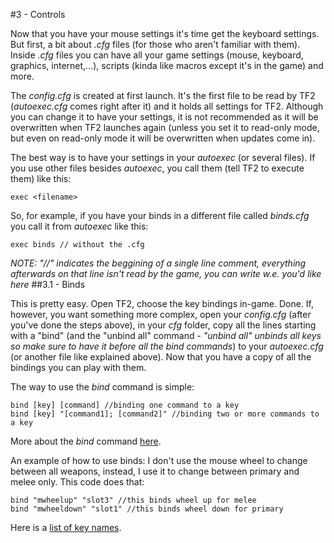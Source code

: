 #3 - Controls

Now that you have your mouse settings it's time get the keyboard settings.
But first, a bit about _.cfg_ files (for those who aren't familiar with them). Inside _.cfg_ files you can have all your game settings (mouse, keyboard, graphics, internet,...), scripts (kinda like macros except it's in the game) and more.

The _config.cfg_ is created at first launch. It's the first file to be read by TF2 (_autoexec.cfg_ comes right after it) and it holds all settings for TF2. Although you can change it to have your settings, it is not recommended as it will be overwritten when TF2 launches again (unless you set it to read-only mode, but even on read-only mode it will be overwritten when updates come in).

The best way is to have your settings in your _autoexec_ (or several files). If you use other files besides _autoexec_, you call them (tell TF2 to execute them) like this:
```source-scripting
exec <filename>
```
So, for example, if you have your binds in a different file called _binds.cfg_ you call it from _autoexec_ like this:
```source-scripting
exec binds // without the .cfg
```
_NOTE: "//" indicates the beggining of a single line comment, everything afterwards on that line isn't read by the game, you can write w.e. you'd like here_
##3.1 - Binds

This is pretty easy. Open TF2, choose the key bindings in-game. Done.
If, however, you want something more complex, open your _config.cfg_ (after you've done the steps above), in your _cfg_ folder, copy all the lines starting with a "bind" (and the "unbind all" command - _"unbind all" unbinds all keys so make sure to have it before all the bind commands_) to your _autoexec.cfg_ (or another file like explained above). Now that you have a copy of all the bindings you can play with them.

The way to use the _bind_ command is simple:
```source-scripting
bind [key] [command] //binding one command to a key
bind [key] "[command1]; [command2]" //binding two or more commands to a key
```
More about the _bind_ command [here](https://wiki.teamfortress.com/wiki/Scripts#Bind "Binds - TF2W").

An example of how to use binds: I don't use the mouse wheel to change between all weapons, instead, I use it to change between primary and melee only. This code does that:
```source-scripting
bind "mwheelup" "slot3" //this binds wheel up for melee
bind "mwheeldown" "slot1" //this binds wheel down for primary
```
Here is a [list of key names](https://wiki.teamfortress.com/wiki/Scripts#List_of_key_names "List of Key names - TF2W").
